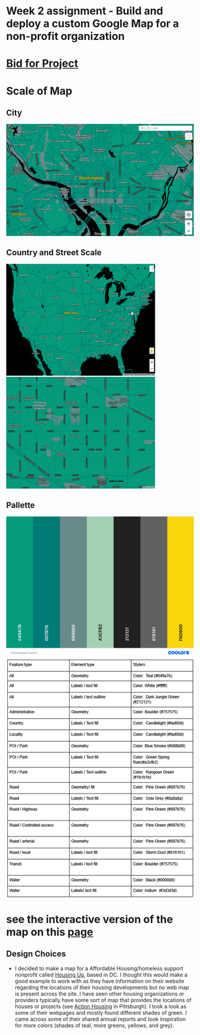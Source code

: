# Week 2 assignment - Build and deploy a custom Google Map for a non-profit organization

# [Bid for Project](week2/week2Bid.pdf)

# Scale of Map
## City
![Image of Map created for Housing Up Nonprofit](HousingUpDC_Map.png)
## Country and Street Scale
<img src="countryZoomHousingUp.png" alt="drawing" width="400" height=300/> <img src="streetZoomHousingUp.png" alt="drawing" width="400" height=300/>

 
## Pallette 
![color pallette](week2/housingupCoolors.png)
![Table figure for pallette](HousingUpPalletteScS.png)


# see the interactive version of the map on this [page](google_map_style_housingup.html)

## Design Choices
- I decided to make a map for a Affordable Housing/homeless support nonprofit called [Housing Up](https://housingup.org/), based in DC. I thought this would make a good example to work with as they have information on their website regarding the locations of their housing developments but no web map is present across the site. I have seen other housing organizations or providers typically have some sort of map that provides the locations of houses or projects (see [Action Housing](https://actionhousing.org/find-housing/general-properties-listings/) in Pittsburgh). I took a look as some of their webpages and mostly found different shades of green. I came across some of their shared annual reports and took inspiration for more colors (shades of teal, more greens, yellows, and grey).  
